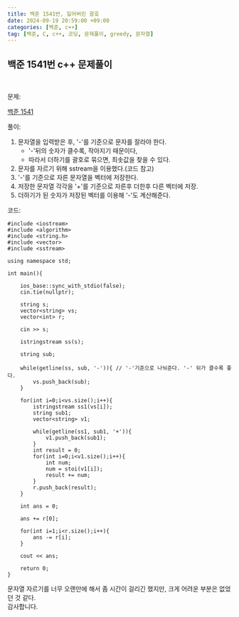 ```yaml
---
title: 백준 1541번, 잃어버린 괄호
date: 2024-09-19 20:59:00 +09:00
categories: [백준, c++]
tag: [백준, C, c++, 코딩, 문제풀이, greedy, 문자열]
---
```


## 백준 1541번 c++ 문제풀이
<br>

문제:

[백준 1541](https://www.acmicpc.net/problem/1541)

풀이:

1. 문자열을 입력받은 후, '-'를 기준으로 문자를 잘라야 한다.
   - '-'뒤의 숫자가 클수록, 작아지기 때문이다,
   - 따라서 더하기를 괄호로 묶으면, 최솟값을 찾을 수 있다.
2. 문자를 자르기 위해 sstream을 이용했다.(코드 참고)
3. '-'를 기준으로 자른 문자열을 벡터에 저장한다.
4. 저장한 문자열 각각을 '+'를 기준으로 자른후 더한후 다른 벡터에 저장.
5. 더하기가 된 숫자가 저장된 벡터를 이용해 '-'도 계산해준다.
   
코드:

    #include <iostream>
    #include <algorithm>
    #include <string.h>
    #include <vector>
    #include <sstream>

    using namespace std;

    int main(){
    
        ios_base::sync_with_stdio(false);
        cin.tie(nullptr);

        string s;
        vector<string> vs; 
        vector<int> r;

        cin >> s;

        istringstream ss(s);

        string sub;

        while(getline(ss, sub, '-')){ // '-'기준으로 나눠준다. '-' 뒤가 클수록 좋다. 
            vs.push_back(sub);
        }

        for(int i=0;i<vs.size();i++){
            istringstream ss1(vs[i]);
            string sub1;
            vector<string> v1;

            while(getline(ss1, sub1, '+')){
                v1.push_back(sub1);
            }
            int result = 0;
            for(int i=0;i<v1.size();i++){
                int num;
                num = stoi(v1[i]);
                result += num;
            }
            r.push_back(result);
        }
        
        int ans = 0;

        ans += r[0];

        for(int i=1;i<r.size();i++){
            ans -= r[i];
        }

        cout << ans;
        
        return 0;
    } 

문자열 자르기를 너무 오랜만에 해서 좀 시간이 걸리긴 했지만, 크게 어려운 부분은 없었던 것 같다. 
<br>
감사합니다. 
